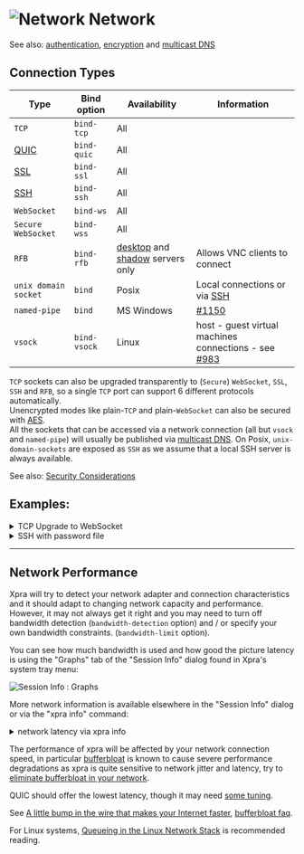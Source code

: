 # ![Network](../images/icons/connect.png) Network

See also: [authentication](../Usage/Authentication.md), [encryption](./Encryption.md) and [multicast DNS](./Multicast-DNS.md)


## Connection Types
| Type                 | Bind option  | Availability                                                                              | Information                                                                                         |
|----------------------|--------------|-------------------------------------------------------------------------------------------|-----------------------------------------------------------------------------------------------------|
| `TCP`                | `bind-tcp`   | All                                                                                       |
| [QUIC](./QUIC.md)    | `bind-quic`  | All                                                                                       |
| [SSL](./SSL.md)      | `bind-ssl`   | All                                                                                       |
| [SSH](./SSH.md)      | `bind-ssh`   | All                                                                                       |
| `WebSocket`          | `bind-ws`    | All                                                                                       |
| `Secure WebSocket`   | `bind-wss`   | All                                                                                       |
| `RFB`                | `bind-rfb`   | [desktop](../Usage/Start-Desktop.md) and [shadow](../Usage/Shadow-Server.md) servers only | Allows VNC clients to connect                                                                       |
| `unix domain socket` | `bind`       | Posix                                                                                     | Local connections or via [SSH](./SSH.md)                                                            |
| `named-pipe`         | `bind`       | MS Windows                                                                                | [#1150](https://github.com/Xpra-org/xpra/issues/1150)                                               |
| `vsock`              | `bind-vsock` | Linux                                                                                     | host - guest virtual machines connections - see [#983](https://github.com/Xpra-org/xpra/issues/983) |

`TCP` sockets can also be upgraded transparently to (`Secure`) `WebSocket`, `SSL`, `SSH` and `RFB`, so a single `TCP` port can support 6 different protocols automatically.\
Unencrypted modes like plain-`TCP` and plain-`WebSocket` can also be secured with [AES](./AES.md).\
All the sockets that can be accessed via a network connection (all but `vsock` and `named-pipe`) will usually be published via [multicast DNS](./Multicast-DNS.md). On Posix, `unix-domain-sockets` are exposed as `SSH` as we assume that a local SSH server is always available.  

See also: [Security Considerations](../Usage/Security.md)

## Examples:
<details>
  <summary>TCP Upgrade to WebSocket</summary>

```shell
xpra start --start=xterm --bind-tcp=0.0.0.0:10000
```
```shell
xpra attach ws://localhost:10000/
```
The same address (10000 here) can also be opened in a browser to use the HTML5 client:
```shell
xdg-open http://localhost:10000/
```
</details>

<details>
  <summary>SSH with password file</summary>

```shell
echo -n thepassword > password.txt
xpra start --start=xterm --bind-ssh=0.0.0.0:10000,auth=file:filename=password.txt
```
```shell
xpra attach ssh://localhost:10000/
```
The client will prompt for the password, as found in the `password.txt` file and not the regular shell account password.
</details>

***

## Network Performance
Xpra will try to detect your network adapter and connection characteristics and it should adapt to changing network capacity and performance.
However, it may not always get it right and you may need to turn off bandwidth detection (`bandwidth-detection` option) and / or specify your own bandwidth constraints. (`bandwidth-limit` option).

You can see how much bandwidth is used and how good the picture latency is using the "Graphs" tab of the "Session Info" dialog found in Xpra's system tray menu:

![Session Info : Graphs](../images/session-info-graphs.png)

More network information is available elsewhere in the "Session Info" dialog or via the "xpra info" command:
</details>

<details>
  <summary>network latency via xpra info</summary>

```
$ xpra info | egrep -i "network|latency"
(..)
client.latency.50p=3
client.latency.80p=3
client.latency.90p=3
client.latency.absmin=1
(..)
```
</details>

The performance of xpra will be affected by your network connection speed, in particular [bufferbloat](https://en.wikipedia.org/wiki/Bufferbloat) is known to cause severe performance degradations as xpra is quite sensitive to network jitter and latency, try to [eliminate bufferbloat in your network](https://www.bufferbloat.net/projects/bloat/wiki/What_can_I_do_about_Bufferbloat/).

QUIC should offer the lowest latency, though it may need [some tuning](https://github.com/Xpra-org/xpra/issues/3376).

See [A little bump in the wire that makes your Internet faster](https://apenwarr.ca/log/?m=201808), [bufferbloat faq](https://gettys.wordpress.com/bufferbloat-faq/).

For Linux systems, [Queueing in the Linux Network Stack](http://www.coverfire.com/articles/queueing-in-the-linux-network-stack/) is recommended reading.
